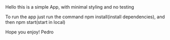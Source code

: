 ##

Hello this is a simple App, with minimal styling and no testing

To run the app just run the command npm install(install dependencies), and then npm start(start in local)

Hope you enjoy!
Pedro
